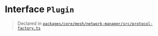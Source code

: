# Interface `Plugin`
> Declared in [`packages/core/mesh/network-manager/src/protocol-factory.ts`](.)
